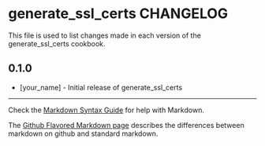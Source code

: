 # generate_ssl_certs CHANGELOG

This file is used to list changes made in each version of the generate_ssl_certs cookbook.

## 0.1.0
- [your_name] - Initial release of generate_ssl_certs

- - -
Check the [Markdown Syntax Guide](http://daringfireball.net/projects/markdown/syntax) for help with Markdown.

The [Github Flavored Markdown page](http://github.github.com/github-flavored-markdown/) describes the differences between markdown on github and standard markdown.
